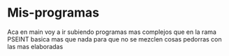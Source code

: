 # Mis-programas
Aca en main voy a ir subiendo programas mas complejos que en la rama PSEINT basica
mas que nada para que no se mezclen cosas pedorras con las mas elaboradas
